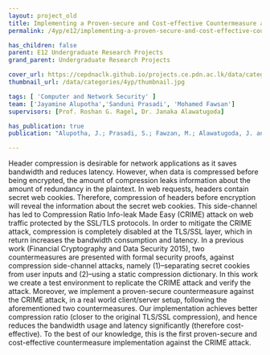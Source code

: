 ```yaml
---
layout: project_old
title: Implementing a Proven-secure and Cost-effective Countermeasure against the Compression Ratio Info-leak Mass Exploitation (CRIME) Attack
permalink: /4yp/e12/implementing-a-proven-secure-and-cost-effective-countermeasure

has_children: false
parent: E12 Undergraduate Research Projects
grand_parent: Undergraduate Research Projects

cover_url: https://cepdnaclk.github.io/projects.ce.pdn.ac.lk/data/categories/4yp/cover_page.jpg
thumbnail_url: /data/categories/4yp/thumbnail.jpg

tags: [	'Computer and Network Security' ]
team: ['Jayamine Alupotha','Sanduni Prasadi', 'Mohamed Fawsan']
supervisors: [Prof. Roshan G. Ragel, Dr. Janaka Alawatugoda]

has_publication: true
publication: "Alupotha, J.; Prasadi, S.; Fawzan, M.; Alawatugoda, J. and Ragel, R. Implementing a Proven-secure and Cost-effective Countermeasure against the Compression Ratio Info- leak Mass Exploitation (CRIME) Attack. In Proceedings of the 12th IEEE International Conference on Industrial and Information Systems (ICIIS 2017), IEEE Press, 2017. Funding: NRC 16-020"

---
```


Header compression is desirable for network applications as it saves bandwidth and reduces latency. However, when data is compressed before being encrypted, the amount of compression leaks information about the amount of redundancy in the plaintext. In web requests, headers contain secret web cookies. Therefore, compression of headers before encryption will reveal the information about the secret web cookies. This side-channel has led to Compression Ratio Info-leak Made Easy (CRIME) attack on web traffic protected by the SSL/TLS protocols. In order to mitigate the CRIME attack, compression is completely disabled at the TLS/SSL layer, which in return increases the bandwidth consumption and latency. In a previous work (Financial Cryptography and Data Security 2015), two countermeasures are presented with formal security proofs, against compression side-channel attacks, namely (1)–separating secret cookies from user inputs and (2)–using a static compression dictionary. In this work we create a test environment to replicate the CRIME attack and verify the attack. Moreover, we implement a proven-secure countermeasure against the CRIME attack, in a real world client/server setup, following the aforementioned two countermeasures. Our implementation achieves better compression ratio (closer to the original TLS/SSL compression), and hence reduces the bandwidth usage and latency significantly (therefore cost-effective). To the best of our knowledge, this is the first proven-secure and cost-effective countermeasure implementation against the CRIME attack.
